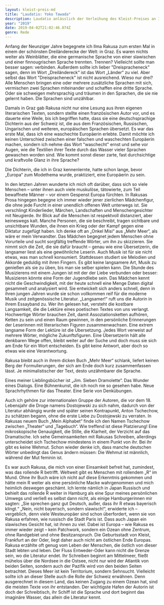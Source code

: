 ```yaml
---
layout: kleist-preis-md
title: "Laudatio: Yoko Tawada"
description: Laudatio anlässlich der Verleihung des Kleist-Preises an Ilma Rakusa.
year: "2019"
date: 2019-04-02T21:02:46.074Z
genre: Rede
---
```

Anfang der Neunziger Jahre begegnete ich Ilma Rakusa zum ersten Mal in einem der schönsten Dreiländerecke der Welt: in Graz. Es waren nichts weiter als Weinblätter, die eine germanische Sprache von einer slawischen und einer finnougrischen Sprache trennten. Trennen? Vielleicht sollte man besser sagen: verbinden. Außerdem sollte ich lieber "Dreispracheneck" sagen, denn im Wort „Dreiländereck“ ist das Wort „Länder“ zu viel. Aber selbst das Wort "Dreispracheneck" ist nicht ausreichend. Wieso nur drei? Alle Menschen bringen eine oder mehrere zusätzliche Sprachen mit sich, vermischen zwei Sprachen miteinander und schaffen eine dritte Sprache. Oder sie schweigen mehrsprachig und träumen in den Sprachen, die sie nie gelernt haben. Die Sprachen sind unzählbar.

Damals in Graz gab Rakusa nicht nur eine Lesung aus ihren eigenen literarischen Texten, sondern stellte einen französischen Autor vor, und es dauerte eine Weile, bis ich begriffen hatte, dass sie eine deutschsprachige Dichterin aus der Schweiz ist, die aus dem Französischen, Russischen, Ungarischen und weiteren, europäischen Sprachen übersetzt. Es war das erste Mal, dass ich eine waschechte Europäerin erlebte. Damit möchte ich keinen Unterschied zwischen einer falschen und waschechten Europäerin machen, sondern ich nehme das Wort "waschecht" ernst und sehe vor Augen, wie die Textilien ihrer Texte durch das Wasser vieler Sprachen gewaschen worden sind. Wie kommt sonst dieser zarte, fast durchsichtige und kraftvolle Glanz in ihre Sprache?

Die Dichterin, die ich in Graz kennenlernte, hatte schon lange, bevor „Europa“ zum Modethema wurde, praktiziert, eine Europäerin zu sein.

In den letzten Jahren wunderte ich mich oft darüber, dass sich so viele Menschen – unter ihnen auch viele muskulöse, tätowierte, zum Teil bewaffnete Männer – vor einem Gespenst Europa fürchten. In Rakusas Prosa hingegen begegne ich immer wieder jener zierlichen Mädchenfigur, die ohne jede Furcht in einer unendlich offenen Welt unterwegs ist. Sie verschlingt Kinderlieder, Märchen, Landschaften und Menschengesichter mit Neugierde. Ihr Blick auf die Menschen ist respektvoll distanziert, aber keineswegs kalt. Manche Personen, die sie beschreibt, tragen sichtbare und unsichtbare Wunden, die ihnen ein Krieg oder der Kampf gegen eine Diktatur zugefügt haben. Ich denke oft an „Onkel Misi“ aus „Mehr Meer“, als wäre er mein Verwandter. Das Mädchen begegnet jedem Menschen ohne Vorurteile und sucht sorgfältig treffende Wörter, um ihn zu skizzieren. Sie nimmt sich die Zeit, die sie dafür braucht – genau wie eine Übersetzerin, die langsamer liest als eine gewöhnliche Leserin. Auch Musik ist für sie nicht etwas, was man schnell konsumiert. Stattdessen studiert sie Melodien und Akkorde geduldig mit ihren Fingern. Es gibt keine langsamere Art, Musik zu genießen als sie zu üben, bis man sie selber spielen kann. Die Stunde des Musizierens mit einem Jungen ist mit der der Liebe verbunden oder besser: Musizieren könnte eine Form der Jugendliebe sein. Das Mädchen kennt nicht die Geschwindigkeit, mit der heute schnell eine Menge Daten digital gesammelt und analysiert wird. Sie entwickelt sich anders schnell, denn in ihren jungen Jahren wurde sie schon vollkommen reif für die moderne Musik und zeitgenössische Literatur. „Langsamer!“ ruft uns die Autorin in ihrem Essayband zu. Wer ihn gelesen hat, versteht die kostbare Langsamkeit, die die Lektüre eines poetischen Textes von uns verlangt. Hochwertige Wörter brauchen Zeit, damit Assoziationsketten aufhören, Ketten zu sein und einen Raum gewinnen, in den persönliche Erinnerungen der Leserinnen mit literarischen Figuren zusammenwachsen. Eine extrem langsame Form der Lektüre ist die Übersetzung. Jedes Wort verweist auf mehrere Wörter, mögliche Zukunftsfiguren. Eine Übersetzerin hält alle denkbaren Wege offen, bleibt weiter auf der Suche und doch muss sie sich am Ende für ein Wort entscheiden. Es gibt keine Antwort, aber doch so etwas wie eine Verantwortung.

Rakusa bleibt auch in ihrem dicken Buch „Mehr Meer“ schlank, liefert keinen Berg der Formulierungen, der sich am Ende doch kurz zusammenfassen lässt. Je minimalistischer der Text, desto unzähmbarer die Sprache.

Eines meiner Lieblingsbücher ist „Jim. Sieben Dramolette“. Das Wunder eines Dialogs. Eine Bühnenkunst, die ich noch nie so gesehen habe. Neue Sprachrhythmen für das Theater. Eine Serie von Denkübungen.

Auch ich gehöre zur internationalen Gruppe der Autoren, die vor dem 18. Lebensjahr die Droge namens Dostojewski zu sich nahm, dadurch von der Literatur abhängig wurde und später seinen Kontrapunkt, Anton Tschechow, zu schätzen begann, ohne die erste Liebe zu Dostojewski zu verraten. In Rakusas neuem Buch „Mein Alphabet“ finde ich den Namen Tschechow zwischen „Theater“ und „Tagebuch“. Wie treffend ist diese Platzierung! Eine mikroskopische Genauigkeit, die Stille, die Klarheit, der Verzicht auf das Dramatische. Ich sehe Gemeinsamkeiten mit Rakusas Schreiben, allerdings unterscheidet sich Tschechow mindestens in einem Punkt von ihr. Bei ihr gibt es keine Wehmut. Schon wieder denke ich, dass manche deutschen Wörter unbedingt das Genus ändern müssen: Die Wehmut ist männlich, während der Mut feminin ist.

Es war auch Rakusa, die mich von einer Einsamkeit befreit hat, zumindest, was das rollende R betrifft. Weltweit gibt es Menschen mit rollendem „R“ im Mund. Ohne ihr Buch wäre ich nicht auf diese Erkenntnis gekommen und hätte mein R weiter als eine persönliche Macke wahrgenommen und mich heimlich deswegen geschämt. Ich lernte nämlich in Japan Russisch und behielt das rollende R weiter in Hamburg als eine Spur meines persönlichen Umwegs und verließ es selbst dann nicht, als einige Hamburgerinnen mir sagten: „Sie sprechen ganz gut Deutsch, außer, dass ihr R etwas bayerisch klingt.“ „Nein, nicht bayerisch, sondern slawisch!“, erwiderte ich – vergeblich, denn viele Westeuropäer sind schon überfordert, wenn sie von Rakusa erfahren, wie russisch die Stadt Paris ist. Dass auch Japan ein slawisches Gesicht hat, ist ihnen zu viel. Dabei ist Europa – wie Rakusa es immer wieder zeigt – kein Patchwork, sondern ein Ozean ohne Zentrum, ohne Randgebiet und ohne Besitzanspruch. Die Geburtsstadt von Kleist, Frankfurt an der Oder, liegt daher auch nicht am östlichen Ende Europas. Rakusa erzählte oft genug vom Leben der Menschen, die östlich von dieser Stadt lebten und leben. Der Fluss Entweder-Oder kann nicht die Grenze sein, wo die Literatur endet. Ihr Schreiben beginnt am Mittelmeer, fließt mühelos über die Nordsee in die Ostsee, nicht nur wird der Atlantik von beiden Seiten, sondern auch der Pazifik wird von den beiden Seiten betrachtet. Dieses Meer ist kein Territorium, sondern Sehnsucht. Vielleicht sollte ich an dieser Stelle auch die Rolle der Schweiz erwähnen. Denn ausgerechnet in diesem Land, das keinen Zugang zu einem Ozean hat, sind die meisten Texte von ihr entstanden. Der wichtigste Hafen der Autorin ist doch der Schreibtisch, ihr Schiff ist die Sprache und dort beginnt das imaginäre Wasser, das allein die Literatur kennt.